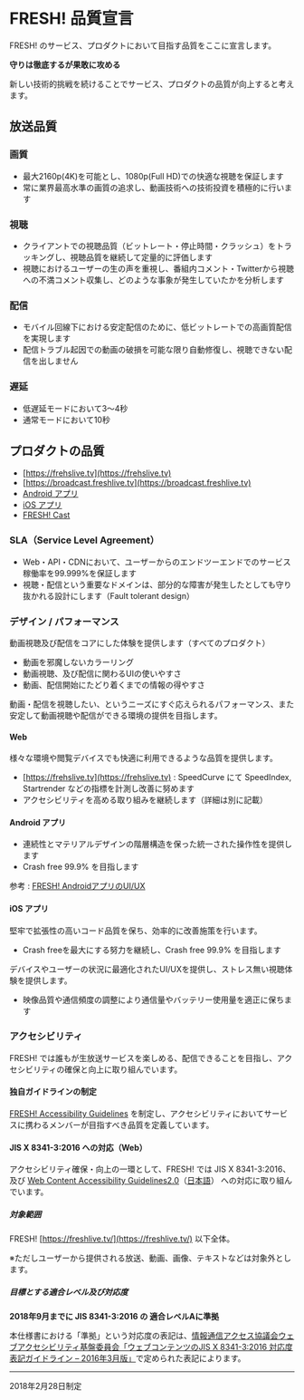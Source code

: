 # FRESH! 品質宣言

FRESH! のサービス、プロダクトにおいて目指す品質をここに宣言します。

**守りは徹底するが果敢に攻める**

新しい技術的挑戦を続けることでサービス、プロダクトの品質が向上すると考えます。

## 放送品質

### 画質

- 最大2160p(4K)を可能とし、1080p(Full HD)での快適な視聴を保証します
- 常に業界最高水準の画質の追求し、動画技術への技術投資を積極的に行います

### 視聴

- クライアントでの視聴品質（ビットレート・停止時間・クラッシュ）をトラッキングし、視聴品質を継続して定量的に評価します
- 視聴におけるユーザーの生の声を重視し、番組内コメント・Twitterから視聴への不満コメント収集し、どのような事象が発生していたかを分析します

### 配信

- モバイル回線下における安定配信のために、低ビットレートでの高画質配信を実現します
- 配信トラブル起因での動画の破損を可能な限り自動修復し、視聴できない配信を出しません

### 遅延

- 低遅延モードにおいて3〜4秒
- 通常モードにおいて10秒

## プロダクトの品質

- [https://frehslive.tv](https://frehslive.tv)
- [https://broadcast.freshlive.tv](https://broadcast.freshlive.tv)
- [Android アプリ](https://play.google.com/store/apps/details?id=jp.co.cyberagent.valencia&hl=ja)
- [iOS アプリ](https://itunes.apple.com/jp/app/fresh/id1026540588)
- [FRESH! Cast](https://itunes.apple.com/jp/app/fresh-cast/id1312723241)

### SLA（Service Level Agreement）

- Web・API・CDNにおいて、ユーザーからのエンドツーエンドでのサービス稼働率を99.999%を保証します
- 視聴・配信という重要なドメインは、部分的な障害が発生したとしても守り抜かれる設計にします（Fault tolerant design）

### デザイン / パフォーマンス

動画視聴及び配信をコアにした体験を提供します（すべてのプロダクト）

- 動画を邪魔しないカラーリング
- 動画視聴、及び配信に関わるUIの使いやすさ
- 動画、配信開始にたどり着くまでの情報の得やすさ

動画・配信を視聴したい、というニーズにすぐ応えられるパフォーマンス、また安定して動画視聴や配信ができる環境の提供を目指します。

#### Web

様々な環境や閲覧デバイスでも快適に利用できるような品質を提供します。

- [https://frehslive.tv](https://frehslive.tv) : SpeedCurve にて SpeedIndex, Startrender などの指標を計測し改善に努めます
- アクセシビリティを高める取り組みを継続します（詳細は別に記載）

#### Android アプリ

- 連続性とマテリアルデザインの階層構造を保った統一された操作性を提供します
- Crash free 99.9% を目指します

参考 : [FRESH! AndroidアプリのUI/UX](https://developers.cyberagent.co.jp/blog/archives/7177/)

#### iOS アプリ

堅牢で拡張性の高いコード品質を保ち、効率的に改善施策を行います。

- Crash freeを最大にする努力を継続し、Crash free 99.9% を目指します

デバイスやユーザーの状況に最適化されたUI/UXを提供し、ストレス無い視聴体験を提供します。

- 映像品質や通信頻度の調整により通信量やバッテリー使用量を適正に保ちます

### アクセシビリティ

FRESH! では誰もが生放送サービスを楽しめる、配信できることを目指し、アクセシビリティの確保と向上に取り組んでいます。

#### 独自ガイドラインの制定

[FRESH! Accessibility Guidelines](https://openfresh.github.io/a11y-guidelines/) を制定し、アクセシビリティにおいてサービスに携わるメンバーが目指すべき品質を定義しています。

#### JIS X 8341-3:2016 への対応（Web）

アクセシビリティ確保・向上の一環として、FRESH! では JIS X 8341-3:2016、及び [Web Content Accessibility Guidelines2.0](https://www.w3.org/TR/WCAG20/)（[日本語](https://waic.jp/docs/WCAG20/Overview.html)） への対応に取り組んでいます。

##### 対象範囲

FRESH! [https://freshlive.tv/](https://freshlive.tv/) 以下全体。

※ただしユーザーから提供される放送、動画、画像、テキストなどは対象外とします。

##### 目標とする適合レベル及び対応度

**2018年9月までに JIS 8341-3:2016 の 適合レベルAに準拠**

本仕様書における「準拠」という対応度の表記は、[情報通信アクセス協議会ウェブアクセシビリティ基盤委員会「ウェブコンテンツのJIS X 8341-3:2016 対応度表記ガイドライン – 2016年3月版」](https://waic.jp/docs/jis2016/compliance-guidelines/201603/)で定められた表記によります。

----
2018年2月28日制定
